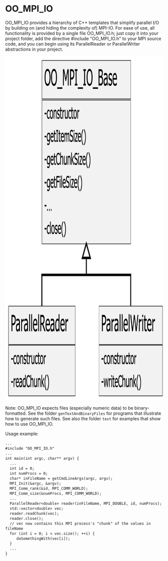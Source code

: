 # OO_MPI_IO
OO_MPI_IO provides a hierarchy of C++ templates that simplify parallel I/O by building on (and hiding the complexity of) MPI-IO. For ease of use, all functionality is provided by a single file OO_MPI_IO.h; just copy it into your project folder, add the directive #include "OO_MPI_IO.h" to your MPI source code, and you can begin using its ParallelReader or ParallelWriter abstractions in your project.

<img src="/assets/images/OO_MPI_IO.png" alt="The OO_MPI_IO hierarchy" width="985" height="1098" >

Note: OO_MPI_IO expects files (especially numeric data) to be binary-formatted. See the folder `genTextAndBinaryFiles` for programs that illustrate how to generate such files. See also the folder `text` for examples that show how to use OO_MPI_IO.

Usage example:

    ...
    #include "OO_MPI_IO.h"
    ...
    int main(int argc, char** argv) {
      ...
      int id = 0;
      int numProcs = 0;
      char* inFileName = getCmdLineArgs(argc, argv);
      MPI_Init(&argc, &argv);
      MPI_Comm_rank(&id, MPI_COMM_WORLD);
      MPI_Comm_size(&numProcs, MPI_COMM_WORLD);
      ...
      ParallelReader<double> reader(inFileName, MPI_DOUBLE, id, numProcs);
      std::vector<double> vec;
      reader.readChunk(vec);
      reader.close();
      // vec now contains this MPI process's "chunk" of the values in fileName
      for (int i = 0; i < vec.size(); ++i) {
         doSomethingWith(vec[i]);
      }
      ...
    }
